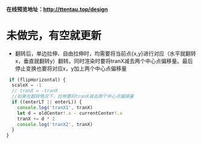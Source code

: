 #### 在线预览地址：http://ttentau.top/design

# 未做完，有空就更新

- 翻转后，单边拉伸、自由拉伸时，均需要将当前点{x,y}进行对应（水平就翻转x，垂直就翻转y）翻转。同时渲染时要将tranX减去两个中心点偏移量。最后停止变换也要将对应x，y加上两个中心点偏移量


```javascript
 if (flipHorizontal) {
  scaleX = -1
  // tranX = -tranX
  //如果在翻转情况下，拉伸要将tranX减去两个中心点偏移量
  if ((enterLT || enterL)) {
    console.log('tranX1', tranX)
    let d = oldCenter!.x - currentCenter!.x
    tranX += d * 2
    console.log('tranX2', tranX)
  }
}
```
